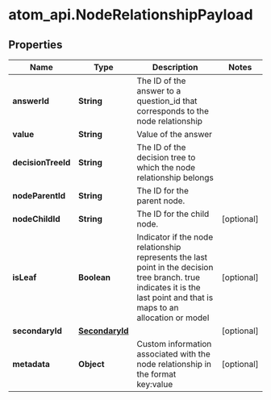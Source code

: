 # atom_api.NodeRelationshipPayload

## Properties
Name | Type | Description | Notes
------------ | ------------- | ------------- | -------------
**answerId** | **String** | The ID of the answer to a question_id that corresponds to the node relationship | 
**value** | **String** | Value of the answer | 
**decisionTreeId** | **String** | The ID of the decision tree to which the node relationship belongs | 
**nodeParentId** | **String** | The ID for the parent node. | 
**nodeChildId** | **String** | The ID for the child node. | [optional] 
**isLeaf** | **Boolean** | Indicator if the node relationship represents the last point in the decision tree branch. true indicates it is the last point and that is maps to an allocation or model | [optional] 
**secondaryId** | [**SecondaryId**](SecondaryId.md) |  | [optional] 
**metadata** | **Object** | Custom information associated with the node relationship in the format key:value | [optional] 


